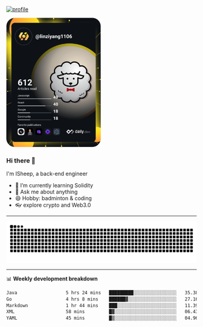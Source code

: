 [![profile](https://user-images.githubusercontent.com/54968314/208005045-e4b42f3b-833d-4242-bfcc-e764865553a2.svg)](https://www.calligrapher.ai/)

<a href="https://app.daily.dev/linziyang1106"><img src="/devcard.png" width="250" alt="ISheep's Dev Card"/></a>

### Hi there 🐏

I'm ISheep, a back-end engineer

- 🔭 I’m currently learning Solidity
- 💬 Ask me about anything
- 😄 Hobby: badminton & coding
- 👓 explore crypto and Web3.0

-------

![](https://raw.githubusercontent.com/ISheepp/ISheepp/output/github-contribution-grid-snake.svg)

-------

📊 **Weekly development breakdown**
<!--START_SECTION:waka-->

```txt
Java                  5 hrs 24 mins   █████████░░░░░░░░░░░░░░░░   35.38 %
Go                    4 hrs 8 mins    ██████▓░░░░░░░░░░░░░░░░░░   27.16 %
Markdown              1 hr 44 mins    ███░░░░░░░░░░░░░░░░░░░░░░   11.39 %
XML                   58 mins         █▓░░░░░░░░░░░░░░░░░░░░░░░   06.43 %
YAML                  45 mins         █▒░░░░░░░░░░░░░░░░░░░░░░░   04.96 %
```

<!--END_SECTION:waka-->
